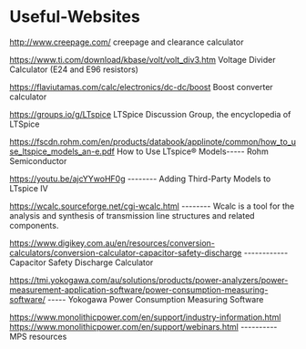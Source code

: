 # Useful-Websites

http://www.creepage.com/   creepage and clearance calculator

https://www.ti.com/download/kbase/volt/volt_div3.htm   Voltage Divider Calculator (E24 and E96 resistors)

https://flaviutamas.com/calc/electronics/dc-dc/boost Boost converter calculator

https://groups.io/g/LTspice LTSpice Discussion Group, the encyclopedia of LTSpice

https://fscdn.rohm.com/en/products/databook/applinote/common/how_to_use_ltspice_models_an-e.pdf
How to Use LTspice® Models----- Rohm Semiconductor

https://youtu.be/ajcYYwoHF0g  -------- Adding Third-Party Models to LTspice IV

https://wcalc.sourceforge.net/cgi-wcalc.html -------- Wcalc is a tool for the analysis and synthesis of transmission line structures and related components.

https://www.digikey.com.au/en/resources/conversion-calculators/conversion-calculator-capacitor-safety-discharge ------------Capacitor Safety Discharge Calculator

https://tmi.yokogawa.com/au/solutions/products/power-analyzers/power-measurement-application-software/power-consumption-measuring-software/ ----- Yokogawa Power Consumption Measuring Software

https://www.monolithicpower.com/en/support/industry-information.html
https://www.monolithicpower.com/en/support/webinars.html            ---------- MPS resources

